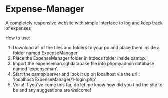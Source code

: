 # Expense-Manager
A completely responsive website with simple interface to log and keep track of expenses


How to use: 
1) Download all of the files and folders to your pc and place them inside a folder named ExpenseManager
2) Place the ExpenseManager folder in htdocs folder inside xampp.
3) Import the expenseman.sql database file into phpmyadmin database named 'expenseman'.
4) Start the xampp server and look it up on localhost via the url : 'localhost/ExpenseManager/1-login.php'
5) Voila! If you've come this far, do let me know how did you find the site to be and any suggestions are welcome!
